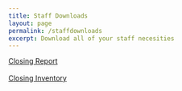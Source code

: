 ```yaml
---
title: Staff Downloads
layout: page
permalink: /staffdownloads
excerpt: Download all of your staff necesities
---
```



<a class="btn btn-primary" href="/files/staff/Closing-Report-Template-2021.doc" download>Closing Report</a>
<br><br>
<a class="btn btn-primary" href="/files/staff/Closing-Inventory-Template.xlsx" download>Closing Inventory</a>

